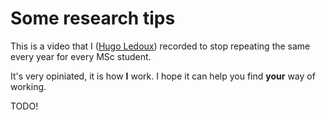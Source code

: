 
# Some research tips


This is a video that I ([Hugo Ledoux](https://3d.bk.tudelft.nl/hledoux)) recorded to stop repeating the same every year for every MSc student.

It's very opiniated, it is how **I** work. I hope it can help you find **your** way of working.

TODO!
